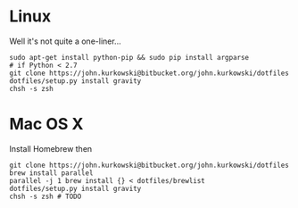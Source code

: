 # Linux

Well it's not quite a one-liner...

    sudo apt-get install python-pip && sudo pip install argparse              # if Python < 2.7
    git clone https://john.kurkowski@bitbucket.org/john.kurkowski/dotfiles
    dotfiles/setup.py install gravity
    chsh -s zsh

# Mac OS X

Install Homebrew then

    git clone https://john.kurkowski@bitbucket.org/john.kurkowski/dotfiles
    brew install parallel
    parallel -j 1 brew install {} < dotfiles/brewlist
    dotfiles/setup.py install gravity
    chsh -s zsh # TODO
